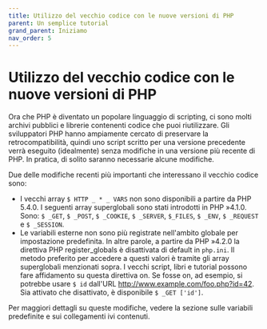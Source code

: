 ```yaml
---
title: Utilizzo del vecchio codice con le nuove versioni di PHP
parent: Un semplice tutorial
grand_parent: Iniziamo
nav_order: 5
---
```


# Utilizzo del vecchio codice con le nuove versioni di PHP
Ora che PHP è diventato un popolare linguaggio di scripting, ci sono molti archivi pubblici e librerie contenenti codice che puoi riutilizzare. Gli sviluppatori PHP hanno ampiamente cercato di preservare la retrocompatibilità, quindi uno script scritto per una versione precedente verrà eseguito (idealmente) senza modifiche in una versione più recente di PHP. In pratica, di solito saranno necessarie alcune modifiche.

Due delle modifiche recenti più importanti che interessano il vecchio codice sono:

* I vecchi array ```$ HTTP _ * _ VARS``` non sono disponibili a partire da PHP 5.4.0. I seguenti array superglobali sono stati introdotti in PHP »4.1.0. Sono: ```$ _GET```, ```$ _POST```, ```$ _COOKIE```, ```$ _SERVER```, ```$_FILES```, ```$ _ENV```, ```$ _REQUEST``` e ```$ _SESSION```.
* Le variabili esterne non sono più registrate nell'ambito globale per impostazione predefinita. In altre parole, a partire da PHP »4.2.0 la direttiva PHP register_globals è disattivata di default in ```php.ini```. 
Il metodo preferito per accedere a questi valori è tramite gli array superglobali menzionati sopra. I vecchi script, libri e tutorial possono fare affidamento su questa direttiva on. Se fosse on, ad esempio, si potrebbe usare ```$ id``` dall'URL http://www.example.com/foo.php?id=42. Sia attivato che disattivato, è disponibile ```$ _GET ['id']```.

Per maggiori dettagli su queste modifiche, vedere la sezione sulle variabili predefinite e sui collegamenti ivi contenuti.